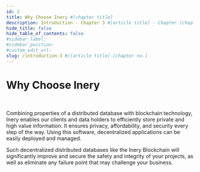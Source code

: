 ```yaml
---
id: 2
title: Why Choose Inery #[chapter title]
description: Introduction - Chapter 3 #[article title] - Chapter [chapter no.]
hide_title: false
hide_table_of_contents: false
#sidebar_label:
#sidebar_position:
#custom_edit_url:
slug: /introduction-3 #/[article title]-[chapter no.]
---
```


# Why Choose Inery

<br/>

Combining properties of a distributed database with blockchain technology, Inery enables our clients and data holders to efficiently store private and high value information. It ensures privacy, affordability, and security every step of the way. Using this software, decentralized applications can be easily deployed and managed.

Such decentralized distributed databases like the Inery Blockchain will significantly improve and secure the safety and integrity of your projects, as well as eliminate any failure point that may challenge your business.
